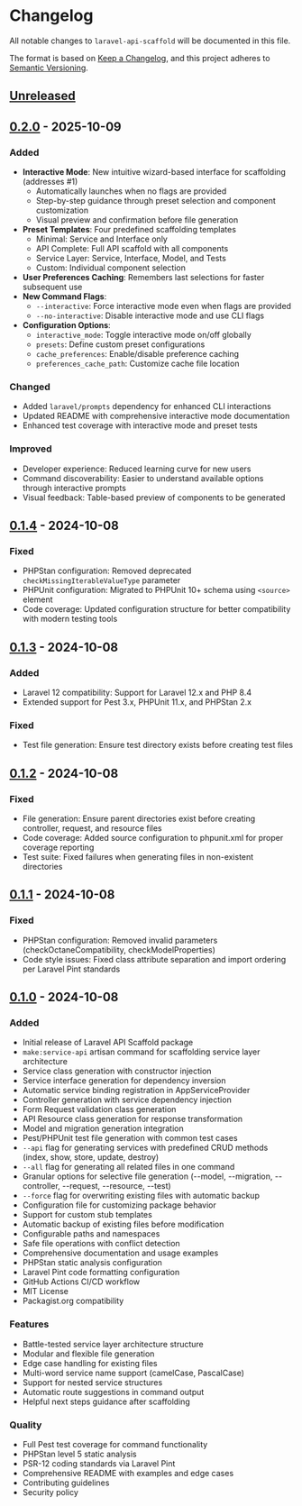 # Changelog

All notable changes to `laravel-api-scaffold` will be documented in this file.

The format is based on [Keep a Changelog](https://keepachangelog.com/en/1.0.0/),
and this project adheres to [Semantic Versioning](https://semver.org/spec/v2.0.0.html).

## [Unreleased]

## [0.2.0] - 2025-10-09

### Added
- **Interactive Mode**: New intuitive wizard-based interface for scaffolding (addresses #1)
  - Automatically launches when no flags are provided
  - Step-by-step guidance through preset selection and component customization
  - Visual preview and confirmation before file generation
- **Preset Templates**: Four predefined scaffolding templates
  - Minimal: Service and Interface only
  - API Complete: Full API scaffold with all components
  - Service Layer: Service, Interface, Model, and Tests
  - Custom: Individual component selection
- **User Preferences Caching**: Remembers last selections for faster subsequent use
- **New Command Flags**:
  - `--interactive`: Force interactive mode even when flags are provided
  - `--no-interactive`: Disable interactive mode and use CLI flags
- **Configuration Options**:
  - `interactive_mode`: Toggle interactive mode on/off globally
  - `presets`: Define custom preset configurations
  - `cache_preferences`: Enable/disable preference caching
  - `preferences_cache_path`: Customize cache file location

### Changed
- Added `laravel/prompts` dependency for enhanced CLI interactions
- Updated README with comprehensive interactive mode documentation
- Enhanced test coverage with interactive mode and preset tests

### Improved
- Developer experience: Reduced learning curve for new users
- Command discoverability: Easier to understand available options through interactive prompts
- Visual feedback: Table-based preview of components to be generated

## [0.1.4] - 2024-10-08

### Fixed
- PHPStan configuration: Removed deprecated `checkMissingIterableValueType` parameter
- PHPUnit configuration: Migrated to PHPUnit 10+ schema using `<source>` element
- Code coverage: Updated configuration structure for better compatibility with modern testing tools

## [0.1.3] - 2024-10-08

### Added
- Laravel 12 compatibility: Support for Laravel 12.x and PHP 8.4
- Extended support for Pest 3.x, PHPUnit 11.x, and PHPStan 2.x

### Fixed
- Test file generation: Ensure test directory exists before creating test files

## [0.1.2] - 2024-10-08

### Fixed
- File generation: Ensure parent directories exist before creating controller, request, and resource files
- Code coverage: Added source configuration to phpunit.xml for proper coverage reporting
- Test suite: Fixed failures when generating files in non-existent directories

## [0.1.1] - 2024-10-08

### Fixed
- PHPStan configuration: Removed invalid parameters (checkOctaneCompatibility, checkModelProperties)
- Code style issues: Fixed class attribute separation and import ordering per Laravel Pint standards

## [0.1.0] - 2024-10-08

### Added
- Initial release of Laravel API Scaffold package
- `make:service-api` artisan command for scaffolding service layer architecture
- Service class generation with constructor injection
- Service interface generation for dependency inversion
- Automatic service binding registration in AppServiceProvider
- Controller generation with service dependency injection
- Form Request validation class generation
- API Resource class generation for response transformation
- Model and migration generation integration
- Pest/PHPUnit test file generation with common test cases
- `--api` flag for generating services with predefined CRUD methods (index, show, store, update, destroy)
- `--all` flag for generating all related files in one command
- Granular options for selective file generation (--model, --migration, --controller, --request, --resource, --test)
- `--force` flag for overwriting existing files with automatic backup
- Configuration file for customizing package behavior
- Support for custom stub templates
- Automatic backup of existing files before modification
- Configurable paths and namespaces
- Safe file operations with conflict detection
- Comprehensive documentation and usage examples
- PHPStan static analysis configuration
- Laravel Pint code formatting configuration
- GitHub Actions CI/CD workflow
- MIT License
- Packagist.org compatibility

### Features
- Battle-tested service layer architecture structure
- Modular and flexible file generation
- Edge case handling for existing files
- Multi-word service name support (camelCase, PascalCase)
- Support for nested service structures
- Automatic route suggestions in command output
- Helpful next steps guidance after scaffolding

### Quality
- Full Pest test coverage for command functionality
- PHPStan level 5 static analysis
- PSR-12 coding standards via Laravel Pint
- Comprehensive README with examples and edge cases
- Contributing guidelines
- Security policy

[Unreleased]: https://github.com/iamgerwin/laravel-api-scaffold/compare/0.2.0...HEAD
[0.2.0]: https://github.com/iamgerwin/laravel-api-scaffold/compare/0.1.4...0.2.0
[0.1.4]: https://github.com/iamgerwin/laravel-api-scaffold/compare/0.1.3...0.1.4
[0.1.3]: https://github.com/iamgerwin/laravel-api-scaffold/compare/0.1.2...0.1.3
[0.1.2]: https://github.com/iamgerwin/laravel-api-scaffold/compare/0.1.1...0.1.2
[0.1.1]: https://github.com/iamgerwin/laravel-api-scaffold/compare/0.1.0...0.1.1
[0.1.0]: https://github.com/iamgerwin/laravel-api-scaffold/releases/tag/0.1.0
